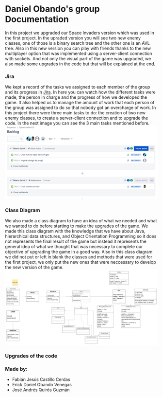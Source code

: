 # Daniel Obando's group Documentation

In this project we upgraded our Space Invaders version which was used in the first project. In the upraded version you will see two new enemy classes, one of those is a binary
search tree and the other one is an AVL tree. Also in this new version you can play with friends thanks to the new multiplayer option that was implemented using a server-client
connection with sockets. And not only the visual part of the game was upgraded, we also made some upgrades in the code but that will be explained at the end.

### Jira

We kept a record of the tasks we assigned to each member of the group and its progress in [Jira](https://spaceinvaders2.atlassian.net/jira/software/projects/P02/boards/1/backlog).
In here you can watch how the different tasks were made, the person in charge and the progress of how we developed the game. It also helped us to manage the amount of work that
each person of the group was assigned to do so that nobody got an overcharge of work. In this project there were three main tasks to do: the creation of two new enemy classes, 
to create a server-client connection and to upgrade the code. In the next image you can see the 3 main tasks mentioned before.
![Jira Preview](https://raw.githubusercontent.com/Soir31/SpaceInvaders2.0/main/Doc%20Images/Jira.PNG)

### Class Diagram

We also made a class diagram to have an idea of what we needed and what we wanted to do before starting to make the upgrades of the game. We made this class diagram with the 
knowledge that we have about Java, hierarchical data structures, and Object Orientation Programming so it does not represents the final result of the game but instead it 
represents the general idea of what we thought that was necessary to complete our objective of upgrading the game in a good way. Also in this class diagram we did not put or left
in blank the classes and methods that were used for the first project, we only put the new ones that were neccessary to develop the new version of the game.
![Class Diagram](https://raw.githubusercontent.com/Soir31/SpaceInvaders2.0/main/Doc%20Images/Class%20Diagram.png)

### Upgrades of the code



### Made by:

* Fabián Jesús Castillo Cerdas 
* Erick Daniel Obando Venegas 
* José Andrés Quirós Guzmán
